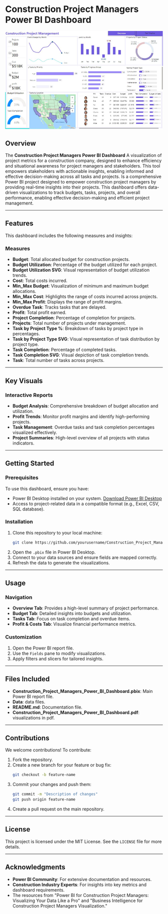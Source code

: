  # Construction Project Managers Power BI Dashboard

![alt text](pdf_photo/Dashboard_photo.JPG)

## Overview
The **Construction Project Managers Power BI Dashboard** A visualization of project metrics for a construction company, designed to enhance efficiency and situational awareness for project managers and stakeholders. This tool empowers stakeholders with actionable insights, enabling informed and effective decision-making across all tasks and projects. Is a comprehensive Power BI project designed to empower construction project managers by providing real-time insights into their projects. This dashboard offers data-driven visualizations to track budgets, tasks, projects, and overall performance, enabling effective decision-making and efficient project management.

---

## Features
This dashboard includes the following measures and insights:

### Measures
- **Budget**: Total allocated budget for construction projects.
- **Budget Utilization**: Percentage of the budget utilized for each project.
- **Budget Utilization SVG**: Visual representation of budget utilization trends.
- **Cost**: Total costs incurred.
- **Min_Max Budget**: Visualization of minimum and maximum budget allocations.
- **Min_Max Cost**: Highlights the range of costs incurred across projects.
- **Min_Max Profit**: Displays the range of profit margins.
- **Overdue Task**: Tracks tasks that are delayed.
- **Profit**: Total profit earned.
- **Project Completion**: Percentage of completion for projects.
- **Projects**: Total number of projects under management.
- **Task by Project Type %**: Breakdown of tasks by project type in percentages.
- **Task by Project Type SVG**: Visual representation of task distribution by project type.
- **Task Completion**: Percentage of completed tasks.
- **Task Completion SVG**: Visual depiction of task completion trends.
- **Task**: Total number of tasks across projects.

---

## Key Visuals
### Interactive Reports
- **Budget Analysis**: Comprehensive breakdown of budget allocation and utilization.
- **Profit Trends**: Monitor profit margins and identify high-performing projects.
- **Task Management**: Overdue tasks and task completion percentages visualized effectively.
- **Project Summaries**: High-level overview of all projects with status indicators.

---

## Getting Started
### Prerequisites
To use this dashboard, ensure you have:
- Power BI Desktop installed on your system. [Download Power BI Desktop](https://powerbi.microsoft.com/desktop/)
- Access to project-related data in a compatible format (e.g., Excel, CSV, SQL database).

### Installation
1. Clone this repository to your local machine:
   ```bash
   git clone https://github.com/yourusername/Construction_Project_Managers_Power_BI_Dashboard.git
   ```
2. Open the `.pbix` file in Power BI Desktop.
3. Connect to your data sources and ensure fields are mapped correctly.
4. Refresh the data to generate the visualizations.

---

## Usage
### Navigation
- **Overview Tab**: Provides a high-level summary of project performance.
- **Budget Tab**: Detailed insights into budgets and utilization.
- **Tasks Tab**: Focus on task completion and overdue items.
- **Profit & Costs Tab**: Visualize financial performance metrics.

### Customization
1. Open the Power BI report file.
2. Use the `Fields` pane to modify visualizations.
3. Apply filters and slicers for tailored insights.

---

## Files Included
- **Construction_Project_Managers_Power_BI_Dashboard.pbix**: Main Power BI report file.
- **Data**: data files.
- **README.md**: Documentation file.
- **Construction_Project_Managers_Power_BI_Dashboard.pdf**: visualizations in pdf.


---

## Contributions
We welcome contributions! To contribute:
1. Fork the repository.
2. Create a new branch for your feature or bug fix:
   ```bash
   git checkout -b feature-name
   ```
3. Commit your changes and push them:
   ```bash
   git commit -m "Description of changes"
   git push origin feature-name
   ```
4. Create a pull request on the main repository.

---

## License
This project is licensed under the MIT License. See the `LICENSE` file for more details.

---

## Acknowledgments
- **Power BI Community**: For extensive documentation and resources.
- **Construction Industry Experts**: For insights into key metrics and dashboard requirements.
- The resources from "Power BI for Construction Project Managers: Visualizing Your Data Like a Pro" and "Business Intelligence for Construction Project Managers Visualization."


